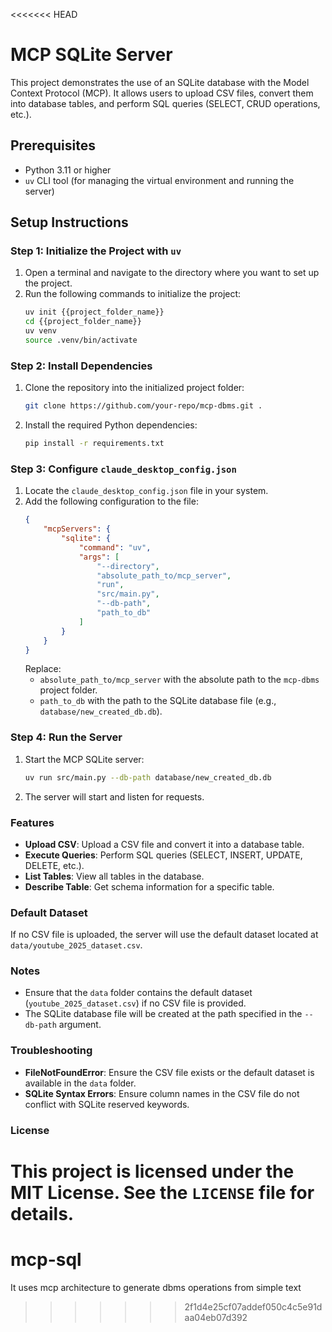 <<<<<<< HEAD
# MCP SQLite Server

This project demonstrates the use of an SQLite database with the Model Context Protocol (MCP). It allows users to upload CSV files, convert them into database tables, and perform SQL queries (SELECT, CRUD operations, etc.).

## Prerequisites

- Python 3.11 or higher
- `uv` CLI tool (for managing the virtual environment and running the server)

## Setup Instructions

### Step 1: Initialize the Project with `uv`

1. Open a terminal and navigate to the directory where you want to set up the project.
2. Run the following commands to initialize the project:
   ```bash
   uv init {{project_folder_name}}
   cd {{project_folder_name}}
   uv venv
   source .venv/bin/activate
   ```

### Step 2: Install Dependencies

1. Clone the repository into the initialized project folder:
   ```bash
   git clone https://github.com/your-repo/mcp-dbms.git .
   ```
2. Install the required Python dependencies:
   ```bash
   pip install -r requirements.txt
   ```

### Step 3: Configure `claude_desktop_config.json`

1. Locate the `claude_desktop_config.json` file in your system.
2. Add the following configuration to the file:
   ```json
   {
       "mcpServers": {
           "sqlite": {
               "command": "uv",
               "args": [
                   "--directory",
                   "absolute_path_to/mcp_server",
                   "run",
                   "src/main.py",
                   "--db-path",
                   "path_to_db"
               ]
           }
       }
   }
   ```
   Replace:
   - `absolute_path_to/mcp_server` with the absolute path to the `mcp-dbms` project folder.
   - `path_to_db` with the path to the SQLite database file (e.g., `database/new_created_db.db`).

### Step 4: Run the Server

1. Start the MCP SQLite server:
   ```bash
   uv run src/main.py --db-path database/new_created_db.db
   ```

2. The server will start and listen for requests.

### Features

- **Upload CSV**: Upload a CSV file and convert it into a database table.
- **Execute Queries**: Perform SQL queries (SELECT, INSERT, UPDATE, DELETE, etc.).
- **List Tables**: View all tables in the database.
- **Describe Table**: Get schema information for a specific table.

### Default Dataset

If no CSV file is uploaded, the server will use the default dataset located at `data/youtube_2025_dataset.csv`.

### Notes

- Ensure that the `data` folder contains the default dataset (`youtube_2025_dataset.csv`) if no CSV file is provided.
- The SQLite database file will be created at the path specified in the `--db-path` argument.

### Troubleshooting

- **FileNotFoundError**: Ensure the CSV file exists or the default dataset is available in the `data` folder.
- **SQLite Syntax Errors**: Ensure column names in the CSV file do not conflict with SQLite reserved keywords.

### License

This project is licensed under the MIT License. See the `LICENSE` file for details.
=======
# mcp-sql
It uses mcp architecture to generate dbms operations from simple text
>>>>>>> 2f1d4e25cf07addef050c4c5e91daa04eb07d392
